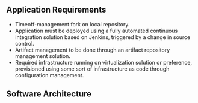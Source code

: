 ## Application Requirements

* Timeoff-management fork on local repository.
* Application must be deployed using a fully automated continuous integration solution based on Jenkins, triggered by a change in source control.
* Artifact management to be done through an artifact repository management solution.
* Required infrastructure running on virtualization solution or preference, provisioned using some sort of infrastructure as code through configuration management. 

## Software Architecture

